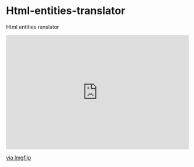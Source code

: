 # Html-entities-translator
Html entities ranslator

<div style="width:500px;max-width:100%;"><div style="height:0;padding-bottom:62.6%;position:relative;"><iframe width="500" height="313" style="position:absolute;top:0;left:0;width:100%;height:100%;" frameBorder="0" src="https://imgflip.com/embed/4haeci"></iframe></div><p><a href="https://imgflip.com/gif/4haeci">via Imgflip</a></p></div>
